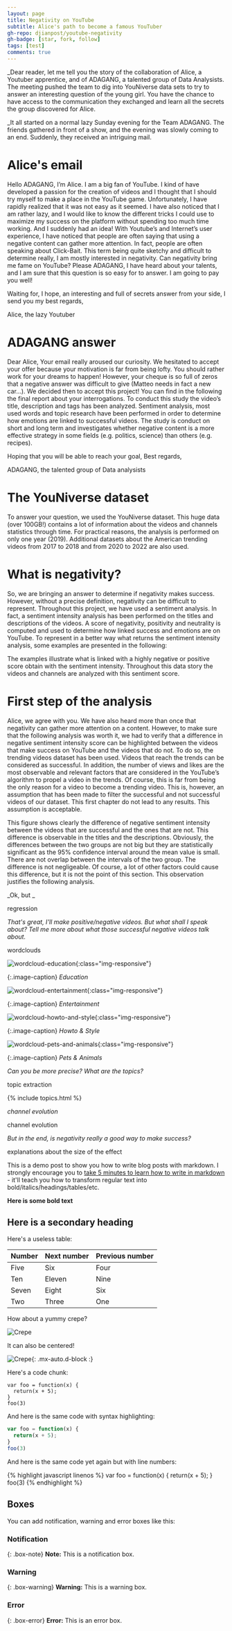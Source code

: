 ```yaml
---
layout: page
title: Negativity on YouTube
subtitle: Alice's path to become a famous YouTuber
gh-repo: djianpost/youtube-negativity
gh-badge: [star, fork, follow]
tags: [test]
comments: true
---
```



_Dear reader, let me tell you the story of the collaboration of Alice, a Youtuber apprentice, and of ADAGANG, a talented group of Data Analysists. The meeting pushed the team to dig into YouNiverse data sets to try to answer an interesting question of the young girl. You have the chance to have access to the communication they exchanged and learn all the secrets the group discovered for Alice.

_It all started on a normal lazy Sunday evening for the Team ADAGANG. The friends gathered in front of a show, and the evening was slowly coming to an end. Suddenly, they received an intriguing mail.

# Alice's email
Hello ADAGANG, 
I’m Alice. I am a big fan of YouTube. I kind of have developed a passion for the creation of videos and I thought that I should try myself to make a place in the YouTube game. Unfortunately, I have rapidly realized that it was not easy as it seemed. I have also noticed that I am rather lazy, and I would like to know the different tricks I could use to maximize my success on the platform without spending too much time working. And I suddenly had an idea!
With Youtube’s and Internet’s user experience, I have noticed that people are often saying that using a negative content can gather more attention. In fact, people are often speaking about Click-Bait. This term being quite sketchy and difficult to determine really, I am mostly interested in negativity. Can negativity bring me fame on YouTube?
Please ADAGANG, I have heard about your talents, and I am sure that this question is so easy for to answer. I am going to pay you well!

Waiting for, I hope, an interesting and full of secrets answer from your side, I send you my best regards,

Alice, the lazy Youtuber

# ADAGANG answer
Dear Alice,
Your email really aroused our curiosity. We hesitated to accept your offer because your motivation is far from being lofty. You should rather work for your dreams to happen!
However, your cheque is so full of zeros that a negative answer was difficult to give (Matteo needs in fact a new car…). We decided then to accept this project! You can find in the following the final report about your interrogations. To conduct this study the video’s title, description and tags has been analyzed. Sentiment analysis, most used words and topic research have been performed in order to determine how emotions are linked to successful videos. The study is conduct on short and long term and investigates whether negative content is a more effective strategy in some fields (e.g. politics, science) than others (e.g. recipes).

Hoping that you will be able to reach your goal,
Best regards,

ADAGANG, the talented group of Data analysists

# The YouNiverse dataset
To answer your question, we used the YouNiverse dataset. This huge data (over 100GB!) contains a lot of information about the videos and channels statistics through time. For practical reasons, the analysis is performed on only one year (2019). Additional datasets about the American trending videos from 2017 to 2018 and from 2020 to 2022 are also used.

# What is negativity?
So, we are bringing an answer to determine if negativity makes success. However, without a precise definition, negativity can be difficult to represent. Throughout this project, we have used a sentiment analysis. In fact, a sentiment intensity analysis has been performed on the titles and descriptions of the videos. A score of negativity, positivity and neutrality is computed and used to determine how linked success and emotions are on YouTube.
To represent in a better way what returns the sentiment intensity analysis, some examples are presented in the following:


The examples illustrate what is linked with a highly negative or positive score obtain with the sentiment intensity. Throughout this data story the videos and channels are analyzed with this sentiment score.

# First step of the analysis
Alice, we agree with you. We have also heard more than once that negativity can gather more attention on a content. However, to make sure that the following analysis was worth it, we had to verify that a difference in negative sentiment intensity score can be highlighted between the videos that make success on YouTube and the videos that do not. To do so, the trending videos dataset has been used. Videos that reach the trends can be considered as successful. In addition, the number of views and likes are the most observable and relevant factors that are considered in the YouTube’s algorithm to propel a video in the trends. Of course, this is far from being the only reason for a video to become a trending video. This is, however, an assumption that has been made to filter the successful and not successful videos of our dataset. This first chapter do not lead to any results. This assumption is acceptable.

This figure shows clearly the difference of negative sentiment intensity between the videos that are successful and the ones that are not. This difference is observable in the titles and the descriptions. Obviously, the differences between the two groups are not big but they are statistically significant as the 95% confidence interval around the mean value is small. There are not overlap between the intervals of the two group. The difference is not negligeable. Of course, a lot of other factors could cause this difference, but it is not the point of this section. This observation justifies the following analysis.



_Ok, but _

regression 


_That's great, I'll make positive/negative videos. But what shall I speak about? Tell me more about what those successful negative videos talk about._

wordclouds



![wordcloud-education](assets/img/wc_Education.png){:class="img-responsive"}

{:.image-caption}
*Education*


![wordcloud-entertainment](assets/img/wc_Entertainment.png){:class="img-responsive"}

{:.image-caption}
*Entertainment*


![wordcloud-howto-and-style](assets/img/wc_Howto_and_Style.png){:class="img-responsive"}

{:.image-caption}
*Howto & Style*


![wordcloud-pets-and-animals](assets/img/wc_Pets_and_Animals.png){:class="img-responsive"}

{:.image-caption}
*Pets & Animals*




_Can you be more precise? What are the topics?_

topic extraction

{% include topics.html %}


_channel evolution_

channel evolution


_But in the end, is negativity really a good way to make success?_

explanations about the size of the effect




This is a demo post to show you how to write blog posts with markdown.  I strongly encourage you to [take 5 minutes to learn how to write in markdown](https://markdowntutorial.com/) - it'll teach you how to transform regular text into bold/italics/headings/tables/etc.

**Here is some bold text**

## Here is a secondary heading

Here's a useless table:

| Number | Next number | Previous number |
| :------ |:--- | :--- |
| Five | Six | Four |
| Ten | Eleven | Nine |
| Seven | Eight | Six |
| Two | Three | One |


How about a yummy crepe?

![Crepe](https://s3-media3.fl.yelpcdn.com/bphoto/cQ1Yoa75m2yUFFbY2xwuqw/348s.jpg)

It can also be centered!

![Crepe](https://s3-media3.fl.yelpcdn.com/bphoto/cQ1Yoa75m2yUFFbY2xwuqw/348s.jpg){: .mx-auto.d-block :}

Here's a code chunk:

~~~
var foo = function(x) {
  return(x + 5);
}
foo(3)
~~~

And here is the same code with syntax highlighting:

```javascript
var foo = function(x) {
  return(x + 5);
}
foo(3)
```

And here is the same code yet again but with line numbers:

{% highlight javascript linenos %}
var foo = function(x) {
  return(x + 5);
}
foo(3)
{% endhighlight %}

## Boxes
You can add notification, warning and error boxes like this:

### Notification

{: .box-note}
**Note:** This is a notification box.

### Warning

{: .box-warning}
**Warning:** This is a warning box.

### Error

{: .box-error}
**Error:** This is an error box.
